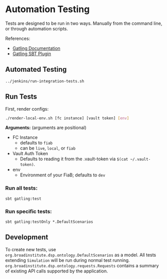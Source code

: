 # Automation Testing

Tests are designed to be run in two ways. Manually from the command line, or through automation scripts.

References:
* [Gatling Documentation](https://gatling.io/docs/current/)
* [Gatling SBT Plugin](https://github.com/gatling/gatling-sbt-plugin-demo)

## Automated Testing

```
../jenkins/run-integration-tests.sh
```

## Run Tests

First, render configs:
```bash
./render-local-env.sh [fc instance] [vault token] [env]
```

**Arguments:** (arguments are positional)

* FC Instance 
  * defaults to `fiab`
  * can be `live`, `local`, or `fiab`
* Vault Auth Token
  * Defaults to reading it from the .vault-token via `$(cat ~/.vault-token)`.
* env
  * Environment of your FiaB; defaults to `dev`

### Run all tests:
```
sbt gatling:test 
```

### Run specific tests:
```
sbt gatling:testOnly *.DefaultScenarios 
```

## Development
To create new tests, use `org.broadinstitute.dsp.ontology.DefaultScenarios` as a model. 
All tests extending `Simulation` will be run during normal test running. 
`org.broadinstitute.dsp.ontology.requests.Requests` contains a summary of existing API calls supported
by the application. 
